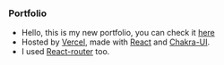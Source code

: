 ### Portfolio

-   Hello, this is my new portfolio, you can check it [here](https://portfolio-dreyzu.vercel.app/)
-   Hosted by [Vercel](https://vercel.com/new), made with [React](https://reactjs.org/) and [Chakra-UI](https://chakra-ui.com/).
-   I used [React-router](https://reactrouter.com/docs/en/v6) too.
